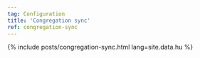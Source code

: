 ```yaml
---
tag: Configuration
title: 'Congregation sync'
ref: congregation-sync
---
```


{% include posts/congregation-sync.html lang=site.data.hu %}
